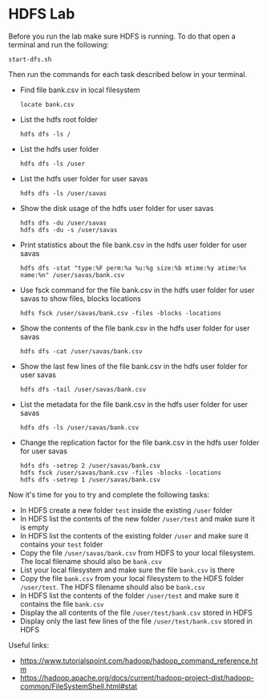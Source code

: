 # HDFS Lab
Before you run the lab make sure HDFS is running. To do that open a terminal and run the following:
```
start-dfs.sh
```

Then run the commands for each task described below in your terminal.

- Find file bank.csv in local filesystem
    
    ```
    locate bank.csv
    ```

- List the hdfs root folder
    ```
    hdfs dfs -ls /
    ```

- List the hdfs user folder
    ```
    hdfs dfs -ls /user
    ```

- List the hdfs user folder for user savas
    ```
    hdfs dfs -ls /user/savas
    ```

- Show the disk usage of the hdfs user folder for user savas
    ```
    hdfs dfs -du /user/savas
    hdfs dfs -du -s /user/savas
    ```

- Print statistics about the file bank.csv in the hdfs user folder for user savas
    ```
    hdfs dfs -stat "type:%F perm:%a %u:%g size:%b mtime:%y atime:%x name:%n" /user/savas/bank.csv
    ```

- Use fsck command for the file bank.csv in the hdfs user folder for user savas to show files, blocks locations
    ```
    hdfs fsck /user/savas/bank.csv -files -blocks -locations
    ```

- Show the contents of the file bank.csv in the hdfs user folder for user savas
    ```
    hdfs dfs -cat /user/savas/bank.csv
    ```

- Show the last few lines of the file bank.csv in the hdfs user folder for user savas
    ```
    hdfs dfs -tail /user/savas/bank.csv
    ```

- List the metadata for the file bank.csv in the hdfs user folder for user savas
    ```
    hdfs dfs -ls /user/savas/bank.csv
    ```

- Change the replication factor for the file bank.csv in the hdfs user folder for user savas
    ```
    hdfs dfs -setrep 2 /user/savas/bank.csv
    hdfs fsck /user/savas/bank.csv -files -blocks -locations
    hdfs dfs -setrep 1 /user/savas/bank.csv
    ```

Now it's time for you to try and complete the following tasks:

- In HDFS create a new folder `test` inside the existing `/user` folder
- In HDFS list the contents of the new folder `/user/test` and make sure it is empty
- In HDFS list the contents of the existing folder `/user` and make sure it contains your `test` folder
- Copy the file `/user/savas/bank.csv` from HDFS to your local filesystem. The local filename should also be `bank.csv`
- List your local filesystem and make sure the file `bank.csv` is there
- Copy the file `bank.csv` from your local filesystem to the HDFS folder `/user/test`. The HDFS filename should also be `bank.csv`
- In HDFS list the contents of the folder `/user/test` and make sure it contains the file `bank.csv`
- Display the all contents of the file `/user/test/bank.csv` stored in HDFS
- Display only the last few lines of the file `/user/test/bank.csv` stored in HDFS


Useful links: 
- https://www.tutorialspoint.com/hadoop/hadoop_command_reference.htm
- https://hadoop.apache.org/docs/current/hadoop-project-dist/hadoop-common/FileSystemShell.html#stat
